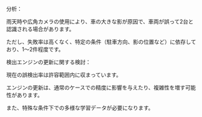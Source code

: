 分析：

雨天時や広角カメラの使用により、車の大きな影が原因で、車両が誤って2台と認識される場合があります。

ただし、失敗率は高くなく、特定の条件（駐車方向、影の位置など）に依存しており、1〜2件程度です。

検出エンジンの更新に関する検討：

現在の誤検出率は許容範囲内に収まっています。

エンジンの更新は、通常のケースでの精度に影響を与えたり、複雑性を増す可能性があります。

また、特殊な条件下での多様な学習データが必要になります。
